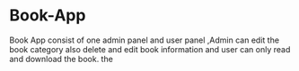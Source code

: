 # Book-App
Book App consist of one admin panel and user panel ,Admin can edit the book category also delete and edit book information and user can only read and download the book. the 
